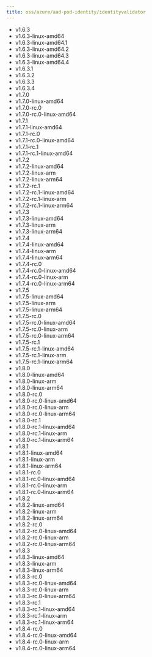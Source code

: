 ```yaml
---
title: oss/azure/aad-pod-identity/identityvalidator
---
```

- v1.6.3
- v1.6.3-linux-amd64
- v1.6.3-linux-amd64.1
- v1.6.3-linux-amd64.2
- v1.6.3-linux-amd64.3
- v1.6.3-linux-amd64.4
- v1.6.3.1
- v1.6.3.2
- v1.6.3.3
- v1.6.3.4
- v1.7.0
- v1.7.0-linux-amd64
- v1.7.0-rc.0
- v1.7.0-rc.0-linux-amd64
- v1.7.1
- v1.7.1-linux-amd64
- v1.7.1-rc.0
- v1.7.1-rc.0-linux-amd64
- v1.7.1-rc.1
- v1.7.1-rc.1-linux-amd64
- v1.7.2
- v1.7.2-linux-amd64
- v1.7.2-linux-arm
- v1.7.2-linux-arm64
- v1.7.2-rc.1
- v1.7.2-rc.1-linux-amd64
- v1.7.2-rc.1-linux-arm
- v1.7.2-rc.1-linux-arm64
- v1.7.3
- v1.7.3-linux-amd64
- v1.7.3-linux-arm
- v1.7.3-linux-arm64
- v1.7.4
- v1.7.4-linux-amd64
- v1.7.4-linux-arm
- v1.7.4-linux-arm64
- v1.7.4-rc.0
- v1.7.4-rc.0-linux-amd64
- v1.7.4-rc.0-linux-arm
- v1.7.4-rc.0-linux-arm64
- v1.7.5
- v1.7.5-linux-amd64
- v1.7.5-linux-arm
- v1.7.5-linux-arm64
- v1.7.5-rc.0
- v1.7.5-rc.0-linux-amd64
- v1.7.5-rc.0-linux-arm
- v1.7.5-rc.0-linux-arm64
- v1.7.5-rc.1
- v1.7.5-rc.1-linux-amd64
- v1.7.5-rc.1-linux-arm
- v1.7.5-rc.1-linux-arm64
- v1.8.0
- v1.8.0-linux-amd64
- v1.8.0-linux-arm
- v1.8.0-linux-arm64
- v1.8.0-rc.0
- v1.8.0-rc.0-linux-amd64
- v1.8.0-rc.0-linux-arm
- v1.8.0-rc.0-linux-arm64
- v1.8.0-rc.1
- v1.8.0-rc.1-linux-amd64
- v1.8.0-rc.1-linux-arm
- v1.8.0-rc.1-linux-arm64
- v1.8.1
- v1.8.1-linux-amd64
- v1.8.1-linux-arm
- v1.8.1-linux-arm64
- v1.8.1-rc.0
- v1.8.1-rc.0-linux-amd64
- v1.8.1-rc.0-linux-arm
- v1.8.1-rc.0-linux-arm64
- v1.8.2
- v1.8.2-linux-amd64
- v1.8.2-linux-arm
- v1.8.2-linux-arm64
- v1.8.2-rc.0
- v1.8.2-rc.0-linux-amd64
- v1.8.2-rc.0-linux-arm
- v1.8.2-rc.0-linux-arm64
- v1.8.3
- v1.8.3-linux-amd64
- v1.8.3-linux-arm
- v1.8.3-linux-arm64
- v1.8.3-rc.0
- v1.8.3-rc.0-linux-amd64
- v1.8.3-rc.0-linux-arm
- v1.8.3-rc.0-linux-arm64
- v1.8.3-rc.1
- v1.8.3-rc.1-linux-amd64
- v1.8.3-rc.1-linux-arm
- v1.8.3-rc.1-linux-arm64
- v1.8.4-rc.0
- v1.8.4-rc.0-linux-amd64
- v1.8.4-rc.0-linux-arm
- v1.8.4-rc.0-linux-arm64
